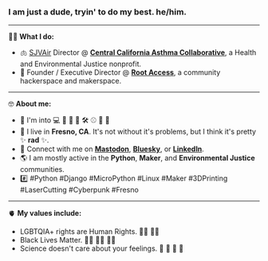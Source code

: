 ### I am just a dude, tryin' to do my best. he/him.

---

💪🏼 **What I do:**

- 🫁 [SJVAir](https://www.sjvair.com) Director @ **[Central California Asthma Collaborative](https://cencalasthma.org/)**, a Health and Environmental Justice nonprofit.
- 🤖 Founder / Executive Director @ **[Root Access](https://rootaccess.org)**, a community hackerspace and makerspace.

---

🤓 **About me:**

- 🌟 I'm into 💻 🐍 🐧 🤖 🛠️ ⚾ 🎸 🔭
- 🏡 I live in **Fresno, CA**. It's not without it's problems, but I think it's pretty ✨ **rad** ✨.
- 💬 Connect with me on **<a rel="me" href="https://hachyderm.io/@dmpayton">Mastodon</a>**, **[Bluesky](https://bsky.app/profile/dmpayton.com)**, or **[LinkedIn](https://www.linkedin.com/in/dmpayton/)**.
- 🌎 I am mostly active in the **Python**, **Maker**, and **Environmental Justice** communities.
- #️⃣ #Python #Django #MicroPython #Linux #Maker #3DPrinting #LaserCutting #Cyberpunk #Fresno

---

🫀 **My values include:**

  - LGBTQIA+ rights are Human Rights. 🏳️‍🌈 🏳️‍⚧️
  - Black Lives Matter. ✊🏽 ✊🏾 ✊🏿
  - Science doesn't care about your feelings. 🔬 🔭 💉 🦖
